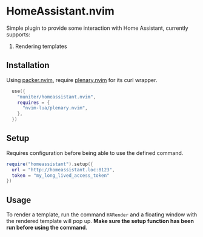 # HomeAssistant.nvim

Simple plugin to provide some interaction with Home Assistant, currently supports:

1. Rendering templates

## Installation

Using [packer.nvim](https://github.com/wbthomason/packer.nvim), require [plenary.nvim](https://github.com/nvim-lua/plenary.nvim) for its curl wrapper.

```lua
  use({
    "muniter/homeassistant.nvim",
    requires = {
      "nvim-lua/plenary.nvim",
    },
  })
```

## Setup

Requires configuration before being able to use the defined command.

```lua
require("homeassistant").setup({ 
  url = "http://homeassistant.loc:8123",
  token = "my_long_lived_access_token"
})
```

## Usage

To render a template, run the command `HARender` and a floating window with the rendered template will pop up. **Make sure the setup function has been run before using the command**.
